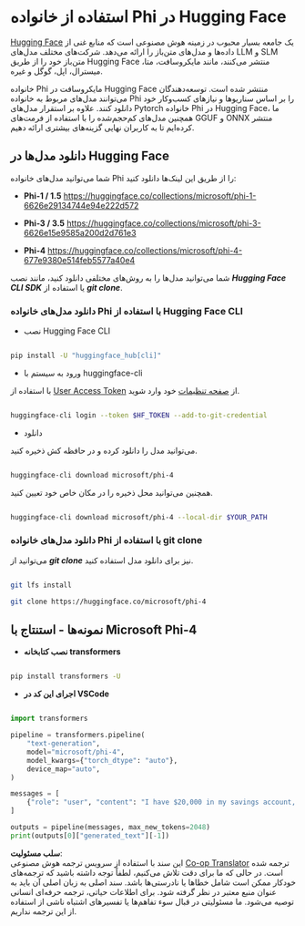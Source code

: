 <!--
CO_OP_TRANSLATOR_METADATA:
{
  "original_hash": "a6b485d694cca1ce16096da1d6d03ff8",
  "translation_date": "2025-03-27T06:13:56+00:00",
  "source_file": "md\\01.Introduction\\02\\01.HF.md",
  "language_code": "fa"
}
-->
# **استفاده از خانواده Phi در Hugging Face**

[Hugging Face](https://huggingface.co/) یک جامعه بسیار محبوب در زمینه هوش مصنوعی است که منابع غنی از داده‌ها و مدل‌های متن‌باز را ارائه می‌دهد. شرکت‌های مختلف مدل‌های LLM و SLM متن‌باز خود را از طریق Hugging Face منتشر می‌کنند، مانند مایکروسافت، متا، میسترال، اپل، گوگل و غیره.

خانواده Phi مایکروسافت در Hugging Face منتشر شده است. توسعه‌دهندگان می‌توانند مدل‌های مربوط به خانواده Phi را بر اساس سناریوها و نیازهای کسب‌وکار خود دانلود کنند. علاوه بر استقرار مدل‌های Pytorch خانواده Phi در Hugging Face، ما همچنین مدل‌های کم‌حجم‌شده را با استفاده از فرمت‌های GGUF و ONNX منتشر کرده‌ایم تا به کاربران نهایی گزینه‌های بیشتری ارائه دهیم.

## **دانلود مدل‌ها در Hugging Face**

شما می‌توانید مدل‌های خانواده Phi را از طریق این لینک‌ها دانلود کنید:

-  **Phi-1 / 1.5** https://huggingface.co/collections/microsoft/phi-1-6626e29134744e94e222d572

-  **Phi-3 / 3.5** https://huggingface.co/collections/microsoft/phi-3-6626e15e9585a200d2d761e3

-  **Phi-4** https://huggingface.co/collections/microsoft/phi-4-677e9380e514feb5577a40e4

شما می‌توانید مدل‌ها را به روش‌های مختلفی دانلود کنید، مانند نصب ***Hugging Face CLI SDK*** یا استفاده از ***git clone***.

### **دانلود مدل‌های خانواده Phi با استفاده از Hugging Face CLI**

- نصب Hugging Face CLI

```bash

pip install -U "huggingface_hub[cli]"

```

- ورود به سیستم با huggingface-cli

با استفاده از [User Access Token](https://huggingface.co/docs/hub/security-tokens) از [صفحه تنظیمات](https://huggingface.co/settings/tokens) خود وارد شوید.

```bash

huggingface-cli login --token $HF_TOKEN --add-to-git-credential

```

- دانلود

می‌توانید مدل را دانلود کرده و در حافظه کش ذخیره کنید.

```bash

huggingface-cli download microsoft/phi-4

```

همچنین می‌توانید محل ذخیره را در مکان خاص خود تعیین کنید.

```bash

huggingface-cli download microsoft/phi-4 --local-dir $YOUR_PATH

```

### **دانلود مدل‌های خانواده Phi با استفاده از git clone**

می‌توانید از ***git clone*** نیز برای دانلود مدل استفاده کنید.

```bash

git lfs install

git clone https://huggingface.co/microsoft/phi-4

```

## **نمونه‌ها - استنتاج با Microsoft Phi-4**

- **نصب کتابخانه transformers**

```bash

pip install transformers -U

```

- **اجرای این کد در VSCode**

```python

import transformers

pipeline = transformers.pipeline(
    "text-generation",
    model="microsoft/phi-4",
    model_kwargs={"torch_dtype": "auto"},
    device_map="auto",
)

messages = [
    {"role": "user", "content": "I have $20,000 in my savings account, where I receive a 4% profit per year and payments twice a year. Can you please tell me how long it will take for me to become a millionaire? Also, can you please explain the math step by step as if you were explaining it to an uneducated person?"},
]

outputs = pipeline(messages, max_new_tokens=2048)
print(outputs[0]["generated_text"][-1])

```

**سلب مسئولیت**:  
این سند با استفاده از سرویس ترجمه هوش مصنوعی [Co-op Translator](https://github.com/Azure/co-op-translator) ترجمه شده است. در حالی که ما برای دقت تلاش می‌کنیم، لطفاً توجه داشته باشید که ترجمه‌های خودکار ممکن است شامل خطاها یا نادرستی‌ها باشد. سند اصلی به زبان اصلی آن باید به عنوان منبع معتبر در نظر گرفته شود. برای اطلاعات حیاتی، ترجمه حرفه‌ای انسانی توصیه می‌شود. ما مسئولیتی در قبال سوء تفاهم‌ها یا تفسیرهای اشتباه ناشی از استفاده از این ترجمه نداریم.